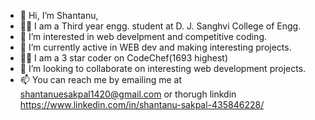 - 👋 Hi, I’m Shantanu,
- 👨‍🎓 I am a Third year engg. student at D. J. Sanghvi College of Engg. 
- 👀 I’m interested in web develpment and competitive coding.
- 🌱 I’m currently active in WEB dev and making interesting projects.
- 👨‍💻 I am a 3 star coder on CodeChef(1693 highest) 
- 💞️ I’m looking to collaborate on interesting web development projects.
- 📫 You can reach me by emailing me at shantanuesakpal1420@gmail.com or thorugh linkdin https://www.linkedin.com/in/shantanu-sakpal-435846228/

<!---
shantanuSakpal/shantanuSakpal is a ✨ special ✨ repository because its `README.md` (this file) appears on your GitHub profile.
You can click the Preview link to take a look at your changes.
--->
